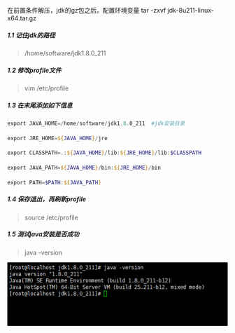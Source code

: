 在前置条件解压，jdk的gz包之后。配置环境变量
tar -zxvf jdk-8u211-linux-x64.tar.gz  

##### 1.1 记住jdk的路径
> /home/software/jdk1.8.0_211

##### 1.2 修改profile文件
> vim /etc/profile

##### 1.3 在末尾添加如下信息
```powershell
export JAVA_HOME=/home/software/jdk1.8.0_211  #jdk安装目录
 
export JRE_HOME=${JAVA_HOME}/jre
 
export CLASSPATH=.:${JAVA_HOME}/lib:${JRE_HOME}/lib:$CLASSPATH
 
export JAVA_PATH=${JAVA_HOME}/bin:${JRE_HOME}/bin
 
export PATH=$PATH:${JAVA_PATH}
```

##### 1.4 保存退出，再刷新profile
> source /etc/profile

##### 1.5 测试java安装是否成功
> java -version

![image](../../images/Snipaste_2022-03-13_22-24-38.png)